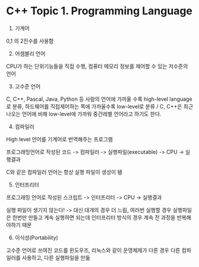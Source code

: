 # C++ Topic 1. Programming Language



1. 기계어

0,1 의 2진수를 사용함

2. 어셈블리 언어

CPU가 하는 단위기능들을 직접 수행, 컴퓨터 메모리 정보를 제어할 수 있는 저수준의 언어 

3. 고수준 언어

C, C++, Pascal, Java, Python 등 사람의 언어에 가까울 수록 high-level language로 분류, 하드웨어를 직접제어하는 쪽에 가까울수록 low-level로 분류 / C, C++은 최근 나오는 언어에 비해 low-level에 가까워 중간레벨 언어라고 하기도 한다.

4. 컴파일러

High level 언어를 기계어로 번역해주는 프로그램

프로그래밍언어로 작성된 코드 -> 컴파일러 -> 실행파일(executable) -> CPU -> 실행결과

C와 같은 컴파일러 언어는 항상 실행 파일이 생성이 됌

5. 인터프리터

프로그래밍 언어로 작성된 스크립트 -> 인터프리터 -> CPU -> 실행결과

실행 파일이 생기지 않는다! -> 대신 대개의 경우 더 느림, 여러번 실행할 경우 실행파일은 한번만 만들고 계속 실행하면 되는데 인터프리터 방식의 경우 계속 전 과정을 반복해야하기 때문

6. 이식성(Portability)

고수준 언어로 쓰여진 코드를 윈도우즈, 리눅스와 같이 운영체제가 다른 경우 다른 컴파일러를 사용하고, 다른 실행파일을 만듦







